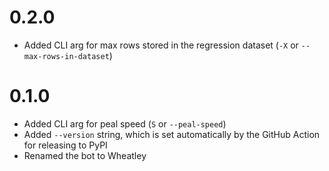 # 0.2.0
- Added CLI arg for max rows stored in the regression dataset (`-X` or `--max-rows-in-dataset`)

# 0.1.0
- Added CLI arg for peal speed (`S` or `--peal-speed`)
- Added `--version` string, which is set automatically by the GitHub Action for releasing to PyPI
- Renamed the bot to Wheatley
